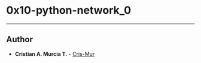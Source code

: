 # 0x10-python-network_0

---

## Author
* **Cristian A. Murcia T.** - [Cris-Mur](https://github.com/Cris-Mur)